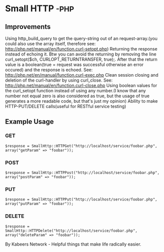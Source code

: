 # Small HTTP <small>-PHP</small>


## Improvements

Using http_build_query to get the query-string out of an request-array.(you could also use the array itself, therefore see: http://php.net/manual/en/function.curl-setopt.php)
Returning the response instead of echoing it. Btw you can avoid the returning by removing the line curl_setopt($ch, CURLOPT_RETURNTRANSFER, true);. After that the return value is a boolean(true = request was successful otherwise an error occured) and the response is echoed. See: http://php.net/en/manual/function.curl-exec.php
Clean session closing and deletion of the curl-handler by using curl_close. See: http://php.net/manual/en/function.curl-close.php
Using boolean values for the curl_setopt function instead of using any number.(I know that any number not equal zero is also considered as true, but the usage of true generates a more readable code, but that's just my opinion)
Ability to make HTTP-PUT/DELETE calls(useful for RESTful service testing)


## Example Usage

### GET

```
$response = SmallHttp::HTTPGet("http://localhost/service/foobar.php", array("getParam" => "foobar"));
```

### POST

```
$response = SmallHttp::HTTPPost("http://localhost/service/foobar.php", array("postParam" => "foobar"));
```

### PUT

```
$response = SmallHttp::HTTPPut("http://localhost/service/foobar.php", array("putParam" => "foobar"));
```

### DELETE

```
$response = SmallHttp::HTTPDelete("http://localhost/service/foobar.php", array("deleteParam" => "foobar"));
```
 By Kabeers Network - Helpful things that make life radically easier.
